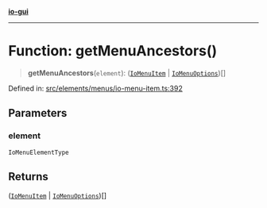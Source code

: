 [**io-gui**](../README.md)

***

# Function: getMenuAncestors()

> **getMenuAncestors**(`element`): ([`IoMenuItem`](../classes/IoMenuItem.md) \| [`IoMenuOptions`](../classes/IoMenuOptions.md))[]

Defined in: [src/elements/menus/io-menu-item.ts:392](https://github.com/io-gui/io/blob/main/src/elements/menus/io-menu-item.ts#L392)

## Parameters

### element

`IoMenuElementType`

## Returns

([`IoMenuItem`](../classes/IoMenuItem.md) \| [`IoMenuOptions`](../classes/IoMenuOptions.md))[]
